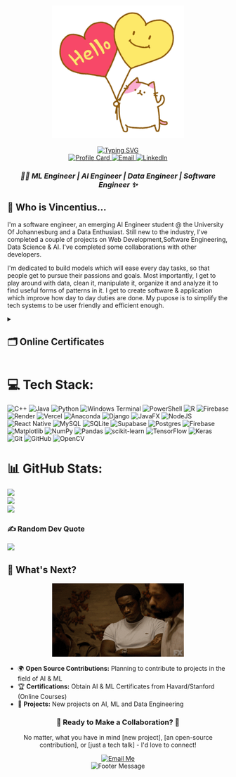 <div align="center">
    <img width=300 src="./assets/greeting-greetings.gif"/>    
    <br/>
    <br/>
    <a href="https://git.io/typing-svg"><img src="https://readme-typing-svg.demolab.com?font=Itim&size=40&duration=2000&pause=3000&color=E0DFF1&center=true&repeat=false&width=600&height=60&lines=Greetings%2C+techie!+It's+Vincentius!" alt="Typing SVG" /></a>
</div>

<div align="center">
  <a href="https://rv-sello-profile-card.onrender.com/">
    <img src="https://img.shields.io/badge/Portfolio-FF5722?style=for-the-badge&logo=google-chrome&logoColor=white" alt="Profile Card" loading="lazy"/>
  </a>
  <a href="mailto:vincentiussello@gmail.com">
    <img src="https://img.shields.io/badge/Email-D14836?style=for-the-badge&logo=gmail&logoColor=white" alt="Email" loading="lazy"/>
  </a>
  <a href="https://www.linkedin.com/in/reatlehile-sello-a9775932b/">
    <img src="https://img.shields.io/badge/LinkedIn-0077B5?style=for-the-badge&logo=linkedin&logoColor=white" alt="LinkedIn" loading="lazy"/>
  </a>
</div>

<h3 align="center">
  <em>👩‍💻 ML Engineer | AI Engineer | Data Engineer | Software Engineer ✨</em>
</h3>

## 👻 Who is Vincentius...  
<p>
I'm a software engineer, an emerging AI Engineer student @ the University Of Johannesburg and a Data Enthusiast.
Still new to the industry, I've completed a couple of projects on Web Development,Software Engineering, Data Science & AI.
I've completed some collaborations with other developers. 
</p>

<p>
I'm dedicated to build models which will ease every day tasks, so that people get to pursue their passions and goals.
Most importantly, I get to play around with data, clean it, manipulate it, organize it and analyze it to find useful
forms of patterns in it. I get to create software & application which improve how day to day duties are done.
My pupose is to simplify the tech systems to be user friendly and efficient enough. 
</p>

<details close>
<summary><h2>🗂 Online Certificates</h2></summary>
    <div align="center">
        <img src="./assets//VINCENTIUS_SELLO_Pandas.png" width=200 alt="VINCENTIUS SELLO - Pandas"/>
        <img src="./assets/VINCENTIUS_SELLO_Data Cleaning.png" width=200 
        alt="VINCENTIUS SELLO - Data Cleaning"/>
        <img src="./assets/VINCENTIUS_SELLO_Geospatial_Analysis.png" width=200 
        alt="VINCENTIUS SELLO Geospatial Analysis"/>
        <img src="./assets/VINCENTIUS_SELLO_Intro_to_Machine_Learning.png" width=200 
        alt="VINCENTIUS SELLO - Intro to Machine Learning"/>
        <img src="./assets/VINCENTIUS_SELLO_Intermediate_Machine_Learning.png" width=200 
        alt="VINCENTIUS SELLO - Intermediate Machine Learning"/>
    </div>
</details>

# 💻 Tech Stack:

![C++](https://img.shields.io/badge/c++-%2300599C.svg?style=for-the-badge&logo=c%2B%2B&logoColor=white) ![Java](https://img.shields.io/badge/java-%23ED8B00.svg?style=for-the-badge&logo=openjdk&logoColor=white) ![Python](https://img.shields.io/badge/python-3670A0?style=for-the-badge&logo=python&logoColor=ffdd54) ![Windows Terminal](https://img.shields.io/badge/Windows%20Terminal-%234D4D4D.svg?style=for-the-badge&logo=windows-terminal&logoColor=white) ![PowerShell](https://img.shields.io/badge/PowerShell-%235391FE.svg?style=for-the-badge&logo=powershell&logoColor=white) ![R](https://img.shields.io/badge/r-%23276DC3.svg?style=for-the-badge&logo=r&logoColor=white) ![Firebase](https://img.shields.io/badge/firebase-%23039BE5.svg?style=for-the-badge&logo=firebase) ![Render](https://img.shields.io/badge/Render-%46E3B7.svg?style=for-the-badge&logo=render&logoColor=white) ![Vercel](https://img.shields.io/badge/vercel-%23000000.svg?style=for-the-badge&logo=vercel&logoColor=white) ![Anaconda](https://img.shields.io/badge/Anaconda-%2344A833.svg?style=for-the-badge&logo=anaconda&logoColor=white) ![Django](https://img.shields.io/badge/django-%23092E20.svg?style=for-the-badge&logo=django&logoColor=white) ![JavaFX](https://img.shields.io/badge/javafx-%23FF0000.svg?style=for-the-badge&logo=javafx&logoColor=white) ![NodeJS](https://img.shields.io/badge/node.js-6DA55F?style=for-the-badge&logo=node.js&logoColor=white) ![React Native](https://img.shields.io/badge/react_native-%2320232a.svg?style=for-the-badge&logo=react&logoColor=%2361DAFB) ![MySQL](https://img.shields.io/badge/mysql-4479A1.svg?style=for-the-badge&logo=mysql&logoColor=white) ![SQLite](https://img.shields.io/badge/sqlite-%2307405e.svg?style=for-the-badge&logo=sqlite&logoColor=white) ![Supabase](https://img.shields.io/badge/Supabase-3ECF8E?style=for-the-badge&logo=supabase&logoColor=white) ![Postgres](https://img.shields.io/badge/postgres-%23316192.svg?style=for-the-badge&logo=postgresql&logoColor=white) ![Firebase](https://img.shields.io/badge/firebase-a08021?style=for-the-badge&logo=firebase&logoColor=ffcd34) ![Matplotlib](https://img.shields.io/badge/Matplotlib-%23ffffff.svg?style=for-the-badge&logo=Matplotlib&logoColor=black) ![NumPy](https://img.shields.io/badge/numpy-%23013243.svg?style=for-the-badge&logo=numpy&logoColor=white) ![Pandas](https://img.shields.io/badge/pandas-%23150458.svg?style=for-the-badge&logo=pandas&logoColor=white) ![scikit-learn](https://img.shields.io/badge/scikit--learn-%23F7931E.svg?style=for-the-badge&logo=scikit-learn&logoColor=white) ![TensorFlow](https://img.shields.io/badge/TensorFlow-%23FF6F00.svg?style=for-the-badge&logo=TensorFlow&logoColor=white) ![Keras](https://img.shields.io/badge/Keras-%23D00000.svg?style=for-the-badge&logo=Keras&logoColor=white) ![Git](https://img.shields.io/badge/git-%23F05033.svg?style=for-the-badge&logo=git&logoColor=white) ![GitHub](https://img.shields.io/badge/github-%23121011.svg?style=for-the-badge&logo=github&logoColor=white) ![OpenCV](https://img.shields.io/badge/opencv-%23white.svg?style=for-the-badge&logo=opencv&logoColor=white)

# 📊 GitHub Stats:
![](https://github-readme-stats.vercel.app/api?username=Vincentius474&theme=dark&hide_border=false&include_all_commits=false&count_private=false)<br/>
![](https://github-readme-streak-stats.herokuapp.com/?user=Vincentius474&theme=dark&hide_border=false)<br/>
![](https://github-readme-stats.vercel.app/api/top-langs/?username=Vincentius474&theme=dark&hide_border=false&include_all_commits=false&count_private=false&layout=compact)

### ✍️ Random Dev Quote
![](https://quotes-github-readme.vercel.app/api?type=horizontal&theme=radical)

## 🎯 What's Next?

<div align="center">
  <img width=300 src="./assets/next.gif"/>
</div>

- 🌍 **Open Source Contributions:** Planning to contribute to projects in the field of AI & ML
- 🏆 **Certifications:** Obtain AI & ML Certificates from Havard/Stanford (Online Courses)
- 🚀 **Projects:** New projects on AI, ML and Data Engineering

<div align="center">
  <h3>🚀 Ready to Make a Collaboration? 🚀</h3>
  <p>No matter, what you have in mind [new project], [an open-source contribution], or [just a tech talk] - I'd love to connect!</p>
  <a href="mailto:vincentiussello@gmail.com">
    <img src="https://img.shields.io/badge/Send_Me_An_Email-FF5722?style=for-the-badge&logo=gmail&logoColor=white" alt="Email Me"/>
  </a>
</div>

<!-- Stylized Footer -->
<div align="center">
  <img src="https://readme-typing-svg.herokuapp.com?font=Fira+Code&pause=1000&color=A177FE&width=435&lines=Collecting%2CEach+Percept+At+A+Time" alt="Footer Message"/>
</div>
